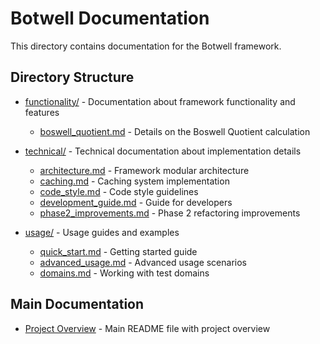 # Botwell Documentation

This directory contains documentation for the Botwell framework.

## Directory Structure

- [functionality/](functionality/) - Documentation about framework functionality and features
  - [boswell_quotient.md](functionality/boswell_quotient.md) - Details on the Boswell Quotient calculation

- [technical/](technical/) - Technical documentation about implementation details
  - [architecture.md](technical/architecture.md) - Framework modular architecture
  - [caching.md](technical/caching.md) - Caching system implementation
  - [code_style.md](technical/code_style.md) - Code style guidelines
  - [development_guide.md](technical/development_guide.md) - Guide for developers
  - [phase2_improvements.md](technical/phase2_improvements.md) - Phase 2 refactoring improvements

- [usage/](usage/) - Usage guides and examples
  - [quick_start.md](usage/quick_start.md) - Getting started guide
  - [advanced_usage.md](usage/advanced_usage.md) - Advanced usage scenarios
  - [domains.md](usage/domains.md) - Working with test domains

## Main Documentation

- [Project Overview](../README.md) - Main README file with project overview